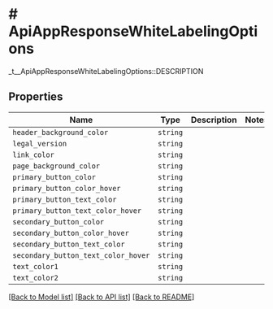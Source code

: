 # # ApiAppResponseWhiteLabelingOptions

_t__ApiAppResponseWhiteLabelingOptions::DESCRIPTION

## Properties

Name | Type | Description | Notes
------------ | ------------- | ------------- | -------------
| `header_background_color` | ```string``` |    |  |
| `legal_version` | ```string``` |    |  |
| `link_color` | ```string``` |    |  |
| `page_background_color` | ```string``` |    |  |
| `primary_button_color` | ```string``` |    |  |
| `primary_button_color_hover` | ```string``` |    |  |
| `primary_button_text_color` | ```string``` |    |  |
| `primary_button_text_color_hover` | ```string``` |    |  |
| `secondary_button_color` | ```string``` |    |  |
| `secondary_button_color_hover` | ```string``` |    |  |
| `secondary_button_text_color` | ```string``` |    |  |
| `secondary_button_text_color_hover` | ```string``` |    |  |
| `text_color1` | ```string``` |    |  |
| `text_color2` | ```string``` |    |  |

[[Back to Model list]](../../README.md#models) [[Back to API list]](../../README.md#endpoints) [[Back to README]](../../README.md)
